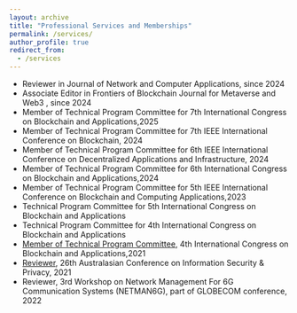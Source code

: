 ```yaml
---
layout: archive
title: "Professional Services and Memberships"
permalink: /services/
author_profile: true
redirect_from:
  - /services
---
```



* Reviewer in Journal of Network and Computer Applications, since 2024
* Associate Editor in Frontiers of Blockchain Journal for Metaverse and Web3 , since 2024
* Member of Technical Program Committee for 7th International Congress on Blockchain and Applications,2025
* Member of Technical Program Committee for 7th IEEE International Conference on Blockchain, 2024 
* Member of Technical Program Committee for 6th IEEE International Conference on Decentralized Applications and Infrastructure, 2024
* Member of Technical Program Committee for 6th International Congress on Blockchain and Applications,2024
* Member of Technical Program Committee for 5th IEEE International Conference on Blockchain and Computing Applications,2023
* Technical Program Committee for 5th International Congress on Blockchain and Applications 
* Technical Program Committee for 4th International Congress on Blockchain and Applications 
* [Member of Technical Program Committee](https://www.blockchain-congress.net/organization/program-committee), 4th International Congress on Blockchain and Applications,2021
* [Reviewer](https://books.google.com/books?id=9GBMEAAAQBAJ&pg=PR9&lpg=PR9&dq=syed+badruddoja+ACISP+2021&source=bl&ots=N9uU3gGDbB&sig=ACfU3U2i3gcrSwDfSp_IjXSgCRLb1veV8g&hl=en&sa=X&ved=2ahUKEwjDzcyY5ZD8AhUrkmoFHa8sD90Q6AF6BAglEAM#v=onepage&q&f=false), 26th Australasian Conference on Information Security & Privacy, 2021
* Reviewer, 3rd Workshop on Network Management For 6G Communication Systems (NETMAN6G), part of GLOBECOM conference, 2022






<!-- ## DEIA Commitment
Diversity, equity, inclusion and accessibility are inevitable in the classroom and the research laboratory as it is essential for academic development and excellence. I will actively pursue opportunities to enhance diversity and opportunities for students from historically underrepresented backgrounds in research, the classroom, and across campus at the University of Texas at El Paso. As part of my efforts to recruit minority students, I will seek out scholarship and fellowship opportunities in my lab, the department, and external institutes. Moreover, I will seek National Science Foundation (NSF) funding such as "Broadening Participation in STEM" to recruit and train minority graduate students in my field and provide mentoring to women and minority students to encourage them to pursue academic careers. I will work with students and faculty regardless of their race, ethnicity, gender, age, religion, language, abilities/disabilities, sexual orientation, socioeconomic status, or country of origin. My goal is to uphold these values and lead by example through outreach to international scientific communication and advance women's and minority representation through leadership and participation in programs. -->
